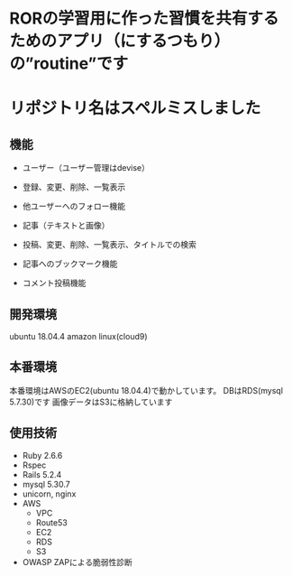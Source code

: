 # RORの学習用に作った習慣を共有するためのアプリ（にするつもり）の”routine”です
# リポジトリ名はスペルミスしました

## 機能
- ユーザー（ユーザー管理はdevise）
 - 登録、変更、削除、一覧表示
 - 他ユーザーへのフォロー機能

- 記事（テキストと画像）
 - 投稿、変更、削除、一覧表示、タイトルでの検索
 - 記事へのブックマーク機能
 
- コメント投稿機能

## 開発環境
ubuntu 18.04.4
amazon linux(cloud9)

## 本番環境
本番環境はAWSのEC2(ubuntu 18.04.4)で動かしています。
DBはRDS(mysql 5.7.30)です
画像データはS3に格納しています

## 使用技術
- Ruby 2.6.6
- Rspec
- Rails 5.2.4
- mysql 5.30.7
- unicorn, nginx
- AWS
  - VPC
  - Route53
  - EC2
  - RDS
  - S3
- OWASP ZAPによる脆弱性診断
